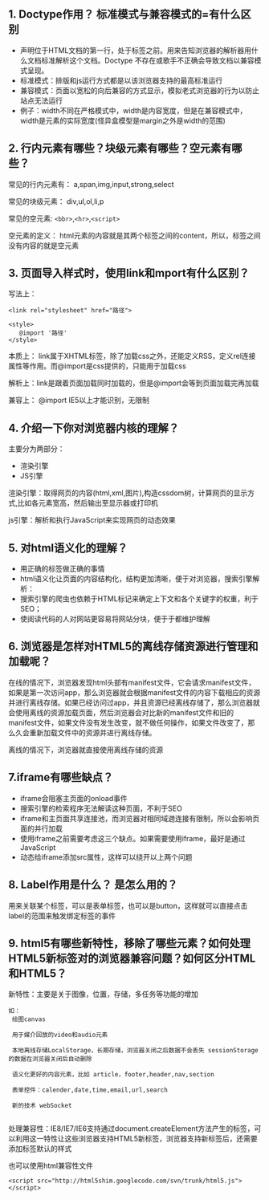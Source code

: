 ## 1. Doctype作用？ 标准模式与兼容模式的=有什么区别

- 声明位于HTML文档的第一行，处于标签之前。用来告知浏览器的解析器用什么文档标准解析这个文档。Doctype 不存在或歌手不正确会导致文档以兼容模式呈现。
- 标准模式：排版和js运行方式都是以该浏览器支持的最高标准运行
- 兼容模式：页面以宽松的向后兼容的方式显示，模拟老式浏览器的行为以防止站点无法运行
- 例子：width不同在严格模式中，width是内容宽度，但是在兼容模式中，width是元素的实际宽度(怪异盒模型是margin之外是width的范围)

## 2. 行内元素有哪些？块级元素有哪些？空元素有哪些？

常见的行内元素有： a,span,img,input,strong,select

常见的块级元素： div,ul,ol,li,p

常见的空元素: `<bbr>`,`<hr>`,`<script>`

空元素的定义： html元素的内容就是其两个标签之间的content，所以，标签之间没有内容的就是空元素

## 3. 页面导入样式时，使用link和mport有什么区别？

写法上：

```
<link rel="stylesheet" href="路径">
   
<style>
   @import '路径'
</style>
```

本质上： link属于XHTML标签，除了加载css之外，还能定义RSS，定义rel连接属性等作用。而@import是css提供的，只能用于加载css

解析上：link是跟着页面加载同时加载的，但是@import会等到页面加载完再加载

兼容上： @import IE5以上才能识别，无限制

## 4. 介绍一下你对浏览器内核的理解？

主要分为两部分：
- 渲染引擎
- JS引擎

渲染引擎：取得网页的内容(html,xml,图片),构造cssdom树，计算网页的显示方式,比如各元素宽高，然后输出至显示器或打印机

js引擎：解析和执行JavaScript来实现网页的动态效果

## 5. 对html语义化的理解？

- 用正确的标签做正确的事情
- html语义化让页面的内容结构化，结构更加清晰，便于对浏览器，搜索引擎解析：
- 搜索引擎的爬虫也依赖于HTML标记来确定上下文和各个关键字的权重，利于SEO；
- 使阅读代码的人对网站更容易将网站分块，便于于都维护理解

## 6. 浏览器是怎样对HTML5的离线存储资源进行管理和加载呢？

在线的情况下，浏览器发现html头部有manifest文件，它会请求manifest文件，如果是第一次访问app，那么浏览器就会根据manifest文件的内容下载相应的资源并进行离线存储。如果已经访问过app，并且资源已经离线存储了，那么浏览器就会使用离线的资源加载页面，然后浏览器会对比新的manifest文件和旧的manifest文件，如果文件没有发生改变，就不做任何操作，如果文件改变了，那么久会重新加载文件中的资源并进行离线存储。

离线的情况下，浏览器就直接使用离线存储的资源

## 7.iframe有哪些缺点？

- iframe会阻塞主页面的onload事件
- 搜索引擎的检索程序无法解读这种页面，不利于SEO
- iframe和主页面共享连接池，而浏览器对相同域逇连接有限制，所以会影响页面的并行加载
- 使用iframe之前需要考虑这三个缺点。如果需要使用iframe，最好是通过JavaScript
- 动态给iframe添加src属性，这样可以绕开以上两个问题


## 8. Label作用是什么？ 是怎么用的？

用来关联某个标签，可以是表单标签，也可以是button，这样就可以直接点击label的范围来触发绑定标签的事件

## 9. html5有哪些新特性，移除了哪些元素？如何处理HTML5新标签对的浏览器兼容问题？如何区分HTML和HTML5？

新特性：主要是关于图像，位置，存储，多任务等功能的增加

```
如：
 绘图canvas
 
 用于媒介回放的video和audio元素

 本地离线存储LocalStorage，长期存储，浏览器关闭之后数据不会丢失 sessionStorage的数据在浏览器关闭后自动删除

 语义化更好的内容元素，比如 article，footer,header,nav,section

 表单控件：calender,date,time,email,url,search

 新的技术 webSocket 


```

处理兼容性：IE8/IE7/IE6支持通过document.createElement方法产生的标签，可以利用这一特性让这些浏览器支持HTML5新标签，浏览器支持新标签后，还需要添加标签默认的样式

也可以使用html兼容性文件

`<script src="http://html5shim.googlecode.com/svn/trunk/html5.js"></script>`